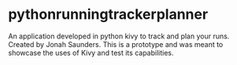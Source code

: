 # pythonrunningtrackerplanner
An application developed in python kivy to track and plan your runs.
Created by Jonah Saunders. 
This is a prototype and was meant to showcase the uses of Kivy and test its capabilities.
